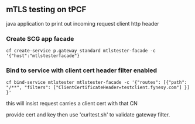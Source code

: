 ## mTLS testing on tPCF


java application to print out incoming request client http header


### Create SCG app facade
```
cf create-service p.gateway standard mtlstester-facade -c '{"host":"mtlstesterfacade"}
```

### Bind to service with client cert header filter enabled
```
cf bind-service mtlstester mtlstester-facade -c '{"routes": [{"path": "/**", "filters": ["ClientCertificateHeader=testclient.fynesy.com"] }] }' 
```

this will insist request carries a client cert with that CN

provide cert and key then use 'curltest.sh' to validate gateway filter.
